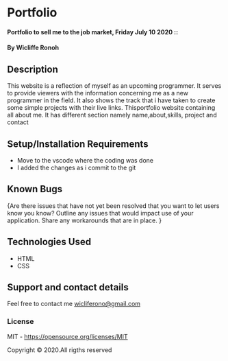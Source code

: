 # Portfolio
#### Portfolio to sell me to the job market, Friday July 10 2020 ::
#### By **Wicliffe Ronoh**
## Description
This website is a reflection of myself as an upcoming programmer. It serves to provide viewers with the information concerning me as a new programmer in the field. It also shows the track that i have taken to create some simple projects with their live links. Thisportfolio website containing all about me. It has different section namely name,about,skills, project and contact
## Setup/Installation Requirements
* Move to the vscode where the coding was done
* I added the changes as i commit to the git

## Known Bugs
{Are there issues that have not yet been resolved that you want to let users know you know? Outline any issues that would impact use of your application. Share any workarounds that are in place. }
## Technologies Used
 * HTML
 * CSS
## Support and contact details
Feel free to contact me wicliferono@gmail.com
### License
MIT - https://opensource.org/licenses/MIT

Copyright © 2020.All rigths reserved

